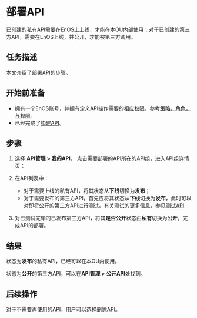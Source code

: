 # 部署API

已创建的私有API需要在EnOS上上线，才能在本OU内部使用；对于已创建的第三方API，需要在EnOS上线，并公开，才能被第三方调用。

## 任务描述

本文介绍了部署API的步骤。

## 开始前准备
- 拥有一个EnOS账号，并拥有定义API操作需要的相应权限，参考[策略，角色，与权限](/docs/enos/zh_CN/2.0.9/iam/concept/access_policy)。
- 已经完成了[构建API](creating_api)。

## 步骤

1. 选择 **API管理 > 我的API**， 点击需要部署的API所在的API组，进入API组详情页；

2. 在API列表中：
   - 对于需要上线的私有API，将其状态从**下线**切换为**发布**；
   - 对于需要发布的第三方API，首先应将其状态从**下线**切换为**发布**，此时可以对即将公开的第三方API进行测试。有关测试的更多信息，参见[测试API](testing_api)

3. 对已测试完毕的已发布第三方API，将其**是否公开**状态由**私有**切换为**公开**，完成API的部署。

## 结果

状态为**发布**的私有API，已经可以在本OU内使用。

状态为**公开**的第三方API，可以在**API管理 > 公开API**处找到。

## 后续操作

对于不需要再使用的API，用户可以选择[删除API](deleting_api)。

